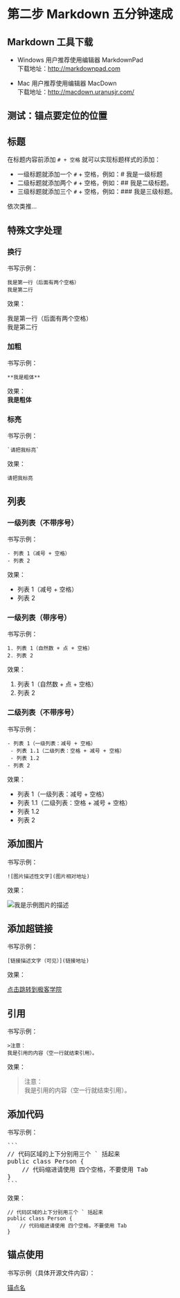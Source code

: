 # 第二步 Markdown 五分钟速成


## Markdown 工具下载

- Windows 用户推荐使用编辑器 MarkdownPad  
下载地址：<http://markdownpad.com>
  
- Mac 用户推荐使用编辑器 MacDown     
下载地址：<http://macdown.uranusjr.com/>

<h2 id="information">测试：锚点要定位的位置</h2>

## 标题

在标题内容前添加 `# + 空格` 就可以实现标题样式的添加：

- 一级标题就添加一个 `#` + 空格，例如：# 我是一级标题
- 二级标题就添加两个 `#` + 空格，例如：## 我是二级标题。
- 三级标题就添加三个 `#` + 空格，例如：### 我是三级标题。 

依次类推...

## 特殊文字处理

### 换行

书写示例：

```
我是第一行（后面有两个空格）  
我是第二行
```

效果：  

我是第一行（后面有两个空格）  
我是第二行

### 加粗

书写示例：

```
**我是粗体**
```

效果：  
**我是粗体** 

### 标亮

书写示例：

```
`请把我标亮`
```

效果：  

`请把我标亮` 

## 列表

### 一级列表（不带序号）

书写示例：

```
- 列表 1（减号 + 空格）
- 列表 2
```

效果：

- 列表 1（减号 + 空格）
- 列表 2

### 一级列表（带序号）

书写示例：

```
1. 列表 1（自然数 + 点 + 空格）
2. 列表 2
```

效果：

1. 列表 1（自然数 + 点 + 空格）
2. 列表 2

### 二级列表（不带序号）

书写示例：

```
- 列表 1（一级列表：减号 + 空格）
 - 列表 1.1（二级列表：空格 + 减号 + 空格）
 - 列表 1.2
- 列表 2
```

效果：

- 列表 1（一级列表：减号 + 空格）   
 - 列表 1.1（二级列表：空格 + 减号 + 空格）   
 - 列表 1.2   
- 列表 2

## 添加图片

书写示例：

```
![图片描述性文字](图片相对地址)
```

效果：  

![我是示例图片的描述](images/example.png)    

## 添加超链接  

书写示例：

```
[链接描述文字（可见）](链接地址)
```

效果：  

[点击跳转到极客学院](http://www.jikexueyuan.com) 

## 引用

书写示例：

```
>注意：  
我是引用的内容（空一行就结束引用）。
```

效果：
  
>注意：  
我是引用的内容（空一行就结束引用）。

## 添加代码

书写示例：

<pre>
```
// 代码区域的上下分别用三个 ` 括起来
public class Person {
    // 代码缩进请使用 四个空格，不要使用 Tab
}
```
</pre>

效果： 

```
// 代码区域的上下分别用三个 ` 括起来
public class Person {
    // 代码缩进请使用 四个空格，不要使用 Tab
}
```

## 锚点使用

书写示例（具体开源文件内容）：

[锚点名](#information)

 



